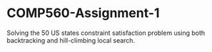 # COMP560-Assignment-1
Solving the 50 US states constraint satisfaction problem using both backtracking and hill-climbing local search.
